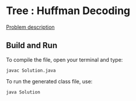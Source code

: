 # Tree : Huffman Decoding

[Problem description](https://www.hackerrank.com/challenges/tree-huffman-decoding)

## Build and Run

To compile the file, open your terminal and type:
```
javac Solution.java
```

To run the generated class file, use:
```
java Solution
```
